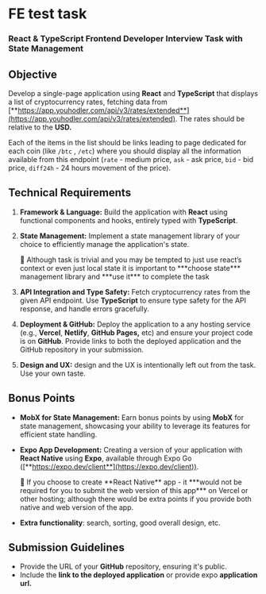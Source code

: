 # FE test task

### **React & TypeScript Frontend Developer Interview Task with State Management**

## Objective

Develop a single-page application using **React** and **TypeScript** that displays a list of cryptocurrency rates, fetching data from [**https://app.youhodler.com/api/v3/rates/extended**](https://app.youhodler.com/api/v3/rates/extended). The rates should be relative to the **USD.**

Each of the items in the list should be links leading to page dedicated for each coin (like `/btc` , `/etc`) where you should display all the information available from this endpoint (`rate` - medium price, `ask` - ask price, `bid` - bid price, `diff24h` - 24 hours movement of the price).

## Technical Requirements

1. **Framework & Language:** Build the application with **React** using functional components and hooks, entirely typed with **TypeScript**.
2. **State Management:** Implement a state management library of your choice to efficiently manage the application's state.

    <aside>
    📱 Although task is trivial and you may be tempted to just use react’s context or even just local state it is important to ***choose state*** management library and ***use it*** to complete the task

    </aside>

3. **API Integration and Type Safety:** Fetch cryptocurrency rates from the given API endpoint. Use **TypeScript** to ensure type safety for the API response, and handle errors gracefully.
4. **Deployment & GitHub:** Deploy the application to a any hosting service (e.g., **Vercel**, **Netlify**, **GitHub Pages,** etc) and ensure your project code is on **GitHub**. Provide links to both the deployed application and the GitHub repository in your submission.
5. **Design and UX:** design and the UX is intentionally left out from the task. Use your own taste.

## Bonus Points

- **MobX for State Management:** Earn bonus points by using **MobX** for state management, showcasing your ability to leverage its features for efficient state handling.
- **Expo App Development:** Creating a version of your application with **React Native** using **Expo**, available through Expo Go ([**https://expo.dev/client**](https://expo.dev/client)).

    <aside>
    📱 If you choose to create **React Native** app - it ***would not be required for you to submit the web version of this app*** on Vercel or other hosting; although there would be extra points if you provide both native and web version of the app.

    </aside>

- **Extra functionality**: search, sorting, good overall design, etc.

## Submission Guidelines

- Provide the URL of your **GitHub** repository, ensuring it's public.
- Include the **link to the deployed application** or provide expo **application url.**
